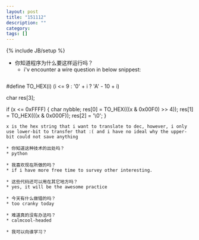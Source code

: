 ```yaml
---
layout: post
title: "151112"
description: ""
category: 
tags: []
---
```

{% include JB/setup %}

* 你知道程序为什么要这样运行吗？
  * i'v encounter a wire question in below snippest:
  ```
#define TO_HEX(i) (i <= 9 : '0' + i ? 'A' - 10 + i)

char res[3];

if (x <= 0xFFFF)
{
    char nybble;
    res[0] = TO_HEX(((x & 0x00F0) >> 4));
    res[1] = TO_HEX(((x & 0x000F));
    res[2] = '\0';
}
  ```
x is the hex string that i want to translate to dec, however, i only use lower-bit to transfer that :( and i have no ideal why the upper-bit could not save anything

* 你知道这种技术的出处吗？
  * python

* 我喜欢现在所做的吗？
  * if i have more free time to survey other interesting.

* 这些代码还可以用在其它地方吗？
  * yes, it will be the awesome practice

* 今天有什么做错的吗？
  * too cranky today

* 难道真的没有办法吗？
  * calmcool-headed 

* 我可以向谁学习？
 
